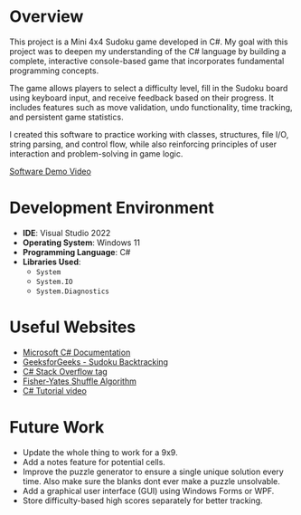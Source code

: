 ﻿
# Overview

This project is a Mini 4x4 Sudoku game developed in C#. My goal with this project was to deepen my understanding of the C# language by building a complete, interactive console-based game that incorporates fundamental programming concepts.

The game allows players to select a difficulty level, fill in the Sudoku board using keyboard input, and receive feedback based on their progress. It includes features such as move validation, undo functionality, time tracking, and persistent game statistics.

I created this software to practice working with classes, structures, file I/O, string parsing, and control flow, while also reinforcing principles of user interaction and problem-solving in game logic.

[Software Demo Video](http://youtube.link.goes.here)

# Development Environment

- **IDE**: Visual Studio 2022  
- **Operating System**: Windows 11  
- **Programming Language**: C#  
- **Libraries Used**:
  - `System`
  - `System.IO`
  - `System.Diagnostics`

# Useful Websites

- [Microsoft C# Documentation](https://learn.microsoft.com/en-us/dotnet/csharp/)
-  [GeeksforGeeks - Sudoku Backtracking](https://www.geeksforgeeks.org/sudoku-backtracking-7/)
- [C# Stack Overflow tag](https://stackoverflow.com/questions/tagged/c%23)
- [Fisher-Yates Shuffle Algorithm](https://en.wikipedia.org/wiki/Fisher%E2%80%93Yates_shuffle)
- [C# Tutorial video](https://youtu.be/GhQdlIFylQ8?si=RcnH6IqiiqtsSAc8)


# Future Work

- Update the whole thing to work for a 9x9.
- Add a notes feature for potential cells.
- Improve the puzzle generator to ensure a single unique solution every time. Also make sure the blanks dont ever make a puzzle unsolvable.
- Add a graphical user interface (GUI) using Windows Forms or WPF.
- Store difficulty-based high scores separately for better tracking.
